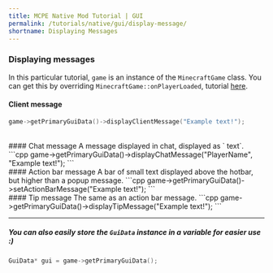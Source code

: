 ```yaml
---
title: MCPE Native Mod Tutorial | GUI
permalink: /tutorials/native/gui/display-message/
shortname: Displaying Messages
---
```

### Displaying messages
In this particular tutorial, `game` is an instance of the `MinecraftGame` class. You can get this by overriding `MinecraftGame::onPlayerLoaded`, tutorial [here](http://modding.pe.thediamondyt.tk/tutorials/native/events/player-loaded/). 
<br>
#### Client message
```cpp
game->getPrimaryGuiData()->displayClientMessage("Example text!");
```
<br>
#### Chat message
A message displayed in chat, displayed as `<player> text`.
```cpp
game->getPrimaryGuiData()->displayChatMessage("PlayerName", "Example text!");
```
<br>
#### Action bar message
A bar of small text displayed above the hotbar, but higher than a popup message.
```cpp
game->getPrimaryGuiData()->setActionBarMessage("Example text!");
```
<br>
#### Tip message
The same as an action bar message.
```cpp
game->getPrimaryGuiData()->displayTipMessage("Example text!");
```

---

##### You can also easily store the `GuiData` instance in a variable for easier use :)

```cpp
GuiData* gui = game->getPrimaryGuiData();
```
